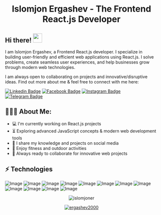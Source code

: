 <h1 align="center">Islomjon Ergashev - The Frontend React.js Developer</h1>

## Hi there! <img src="https://raw.githubusercontent.com/aemmadi/aemmadi/master/wave.gif" width="30px">

I am Islomjon Ergashev, a Frontend React.js developer. I specialize in building user-friendly and efficient web applications using React.js. I solve problems, create seamless user experiences, and help businesses grow through modern web technologies. </br>

I am always open to collaborating on projects and innovative/disruptive ideas. Find out more about me & feel free to connect with me here:

[![Linkedin Badge](https://img.shields.io/badge/-islomjon_ergashev-blue?style=flat-square&logo=Linkedin&logoColor=white&link=https://www.linkedin.com/in/islomjon-ergashev/)](https://www.linkedin.com/in/islomjon-ergashev/)
[![Facebook Badge](https://img.shields.io/badge/-Islomjon_Ergashev-3b5998?style=flat-square&labelColor=3b5998&logo=facebook&logoColor=white&link=https://www.facebook.com/islomjon.ergashev/)](https://www.facebook.com/islomjon.ergashev/)
[![Instagram Badge](https://img.shields.io/badge/-@islomjon_ergashev_-D7008A?style=flat-square&labelColor=D7008A&logo=Instagram&logoColor=white&link=https://www.instagram.com/islomjon_ergashev_/)](https://www.instagram.com/islomjon_ergashev_/)
[![Telegram Badge](https://img.shields.io/badge/@islomjon_ergashev-2CA5E0?style=flat-square&logo=telegram&logoColor=white&link=https://t.me/islomjon_ergashev)](https://t.me/islomjon_ergashev)

<h2 align="left">👨🏻‍💻 About Me:</h2>

- :computer: I'm currently working on React.js projects
- :hourglass_flowing_sand: Exploring advanced JavaScript concepts & modern web development tools
- :triangular_flag_on_post: I share my knowledge and projects on social media
- :muscle: Enjoy fitness and outdoor activities
- :rocket: Always ready to collaborate for innovative web projects

## ⚡ Technologies

![Image](https://img.shields.io/badge/React-20232A?style=for-the-badge&logo=react&logoColor=61DAFB)
![Image](https://img.shields.io/badge/JavaScript-323330?style=for-the-badge&logo=javascript&logoColor=F7DF1E)
![Image](https://img.shields.io/badge/TypeScript-007ACC?style=for-the-badge&logo=typescript&logoColor=white)
![Image](https://img.shields.io/badge/HTML5-E34F26?style=for-the-badge&logo=html5&logoColor=white)
![Image](https://img.shields.io/badge/CSS3-1572B6?style=for-the-badge&logo=css3&logoColor=white)
![Image](https://img.shields.io/badge/Tailwind_CSS-38B2AC?style=for-the-badge&logo=tailwind-css&logoColor=white)
![Image](https://img.shields.io/badge/Bootstrap-563D7C?style=for-the-badge&logo=bootstrap&logoColor=white)
![Image](https://img.shields.io/badge/Redux-764ABC?style=for-the-badge&logo=redux&logoColor=white)
![Image](https://img.shields.io/badge/Figma-F24E1E?style=for-the-badge&logo=figma&logoColor=white)
![Image](https://img.shields.io/badge/Git-F05032?style=for-the-badge&logo=git&logoColor=white)
![Image](https://img.shields.io/badge/GitHub-181717?style=for-the-badge&logo=github&logoColor=white)
![Image](https://img.shields.io/badge/Docker-2CA5E0?style=for-the-badge&logo=docker&logoColor=white)

<p align="center"> <img src="https://github-readme-stats.vercel.app/api?username=islomjoner&show_icons=true&theme=gotham" alt="islomjoner" />

<p align="center"> <a href="https://github.com/ryo-ma/github-profile-trophy"><img src="https://github-profile-trophy.vercel.app/?username=ergashev2000&theme=onestar&row=1&margin-w=15&margin-h=15&no-bg=true" alt="ergashev2000" /></a> </p>

